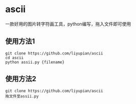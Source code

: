 # ascii
一款好用的图片转字符画工具，python编写，拖入文件即可使用
## 使用方法1
```
git clone https://github.com/liyupian/ascii
cd ascii
python assii.py {filename}
```
## 使用方法2
```
git clone https://github.com/liyupian/ascii
拖文件至assii.py
```
